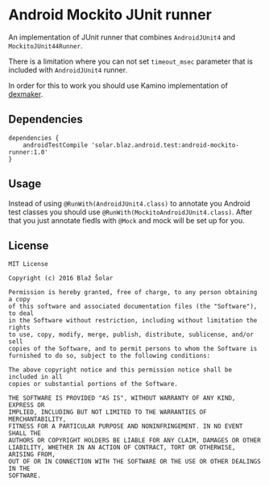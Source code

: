 # Android Mockito JUnit runner

An implementation of JUnit runner that combines `AndroidJUnit4` and `MockitoJUnit44Runner`.

There is a limitation where you can not set `timeout_msec` parameter that is included with `AndroidJUnit4` runner.

In order for this to work you should use Kamino implementation of [dexmaker](https://github.com/kaminomobile/dexmaker).

## Dependencies

```
dependencies {
    androidTestCompile 'solar.blaz.android.test:android-mockito-runner:1.0'
}
```

## Usage

Instead of using `@RunWith(AndroidJUnit4.class)` to annotate you Android test classes you should use `@RunWith(MockitoAndroidJUnit4.class)`.
After that you just annotate fiedls with `@Mock` and mock will be set up for you.

## License

    MIT License

    Copyright (c) 2016 Blaž Šolar

    Permission is hereby granted, free of charge, to any person obtaining a copy
    of this software and associated documentation files (the "Software"), to deal
    in the Software without restriction, including without limitation the rights
    to use, copy, modify, merge, publish, distribute, sublicense, and/or sell
    copies of the Software, and to permit persons to whom the Software is
    furnished to do so, subject to the following conditions:

    The above copyright notice and this permission notice shall be included in all
    copies or substantial portions of the Software.

    THE SOFTWARE IS PROVIDED "AS IS", WITHOUT WARRANTY OF ANY KIND, EXPRESS OR
    IMPLIED, INCLUDING BUT NOT LIMITED TO THE WARRANTIES OF MERCHANTABILITY,
    FITNESS FOR A PARTICULAR PURPOSE AND NONINFRINGEMENT. IN NO EVENT SHALL THE
    AUTHORS OR COPYRIGHT HOLDERS BE LIABLE FOR ANY CLAIM, DAMAGES OR OTHER
    LIABILITY, WHETHER IN AN ACTION OF CONTRACT, TORT OR OTHERWISE, ARISING FROM,
    OUT OF OR IN CONNECTION WITH THE SOFTWARE OR THE USE OR OTHER DEALINGS IN THE
    SOFTWARE.

